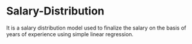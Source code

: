 # Salary-Distribution
It is a salary distribution model used to finalize the salary on the basis of years of experience using simple linear regression. 
